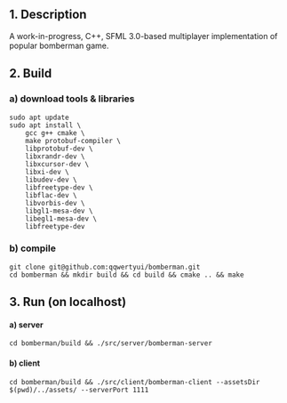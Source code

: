 ## 1. Description
A work-in-progress, C++, SFML 3.0-based multiplayer implementation of popular bomberman game.

## 2. Build
### a) download tools & libraries
```
sudo apt update
sudo apt install \
    gcc g++ cmake \
    make protobuf-compiler \
    libprotobuf-dev \
    libxrandr-dev \
    libxcursor-dev \
    libxi-dev \
    libudev-dev \
    libfreetype-dev \
    libflac-dev \
    libvorbis-dev \
    libgl1-mesa-dev \
    libegl1-mesa-dev \
    libfreetype-dev
```

### b) compile
```
git clone git@github.com:qqwertyui/bomberman.git
cd bomberman && mkdir build && cd build && cmake .. && make
```

## 3. Run (on localhost)
#### a) server
```
cd bomberman/build && ./src/server/bomberman-server
```

#### b) client
```
cd bomberman/build && ./src/client/bomberman-client --assetsDir $(pwd)/../assets/ --serverPort 1111
```
